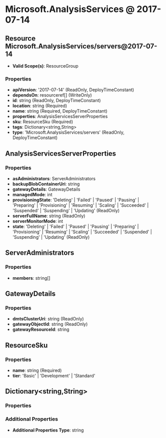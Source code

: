 # Microsoft.AnalysisServices @ 2017-07-14

## Resource Microsoft.AnalysisServices/servers@2017-07-14
* **Valid Scope(s)**: ResourceGroup
### Properties
* **apiVersion**: '2017-07-14' (ReadOnly, DeployTimeConstant)
* **dependsOn**: resourceref[] (WriteOnly)
* **id**: string (ReadOnly, DeployTimeConstant)
* **location**: string (Required)
* **name**: string (Required, DeployTimeConstant)
* **properties**: AnalysisServicesServerProperties
* **sku**: ResourceSku (Required)
* **tags**: Dictionary<string,String>
* **type**: 'Microsoft.AnalysisServices/servers' (ReadOnly, DeployTimeConstant)

## AnalysisServicesServerProperties
### Properties
* **asAdministrators**: ServerAdministrators
* **backupBlobContainerUri**: string
* **gatewayDetails**: GatewayDetails
* **managedMode**: int
* **provisioningState**: 'Deleting' | 'Failed' | 'Paused' | 'Pausing' | 'Preparing' | 'Provisioning' | 'Resuming' | 'Scaling' | 'Succeeded' | 'Suspended' | 'Suspending' | 'Updating' (ReadOnly)
* **serverFullName**: string (ReadOnly)
* **serverMonitorMode**: int
* **state**: 'Deleting' | 'Failed' | 'Paused' | 'Pausing' | 'Preparing' | 'Provisioning' | 'Resuming' | 'Scaling' | 'Succeeded' | 'Suspended' | 'Suspending' | 'Updating' (ReadOnly)

## ServerAdministrators
### Properties
* **members**: string[]

## GatewayDetails
### Properties
* **dmtsClusterUri**: string (ReadOnly)
* **gatewayObjectId**: string (ReadOnly)
* **gatewayResourceId**: string

## ResourceSku
### Properties
* **name**: string (Required)
* **tier**: 'Basic' | 'Development' | 'Standard'

## Dictionary<string,String>
### Properties
### Additional Properties
* **Additional Properties Type**: string

